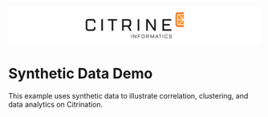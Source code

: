 ![Banner logo](https://raw.githubusercontent.com/CitrineInformatics/community-tools/master/templates/fig/citrine_banner_2.png)

# Synthetic Data Demo

This example uses synthetic data to illustrate correlation, clustering, and data analytics on Citrination.
